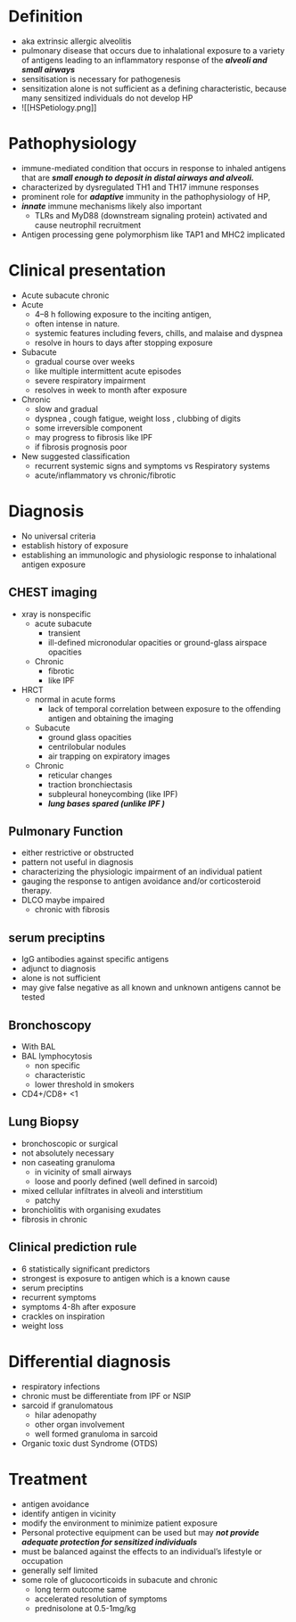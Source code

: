 # Definition 
* aka extrinsic allergic alveolitis 
* pulmonary disease that occurs due to inhalational exposure to a variety of antigens leading to an inflammatory response of the ***alveoli and small airways***
* sensitisation is necessary for pathogenesis 
* sensitization alone is not sufficient as a defining characteristic, because many sensitized individuals do not develop HP
* ![[HSPetiology.png]]

# Pathophysiology 
* immune-mediated condition that occurs in response to inhaled antigens that are ***small enough to deposit in distal airways and alveoli.***
* characterized by dysregulated TH1 and TH17 immune responses 
* prominent role for ***adaptive*** immunity in the pathophysiology of HP, 
* ***innate*** immune mechanisms likely also important 
	* TLRs and MyD88 (downstream signaling protein) activated and cause neutrophil recruitment 
* Antigen processing gene polymorphism like TAP1 and MHC2 implicated 

# Clinical presentation 
* Acute subacute chronic 
* Acute 
	* 4–8 h following exposure to the inciting antigen, 
	* often intense in nature.
	* systemic features including fevers, chills, and malaise and dyspnea 
	* resolve in hours to days after stopping exposure 
* Subacute 
	* gradual course over weeks 
	* like multiple intermittent acute episodes 
	* severe respiratory impairment 
	* resolves in week to month after exposure 
* Chronic 
	* slow and gradual 
	* dyspnea , cough fatigue, weight loss , clubbing of digits 
	* some irreversible component 
	* may progress to fibrosis like IPF 
	* if fibrosis prognosis poor 
* New suggested classification 
	* recurrent systemic signs and symptoms vs Respiratory systems 
	* acute/inflammatory vs chronic/fibrotic 

# Diagnosis 
* No universal criteria 
* establish history of exposure 
* establishing an immunologic and physiologic response to inhalational antigen exposure
## CHEST imaging 
* xray is nonspecific 
	* acute subacute 
		* transient 
		* ill-defined micronodular opacities or ground-glass airspace opacities 
	* Chronic 
		* fibrotic 
		* like IPF 
* HRCT 
	* normal in acute forms 
		* lack of temporal correlation between exposure to the offending antigen and obtaining the imaging 
	* Subacute 
		* ground glass opacities 
		* centrilobular nodules 
		* air trapping on expiratory images 
	* Chronic 
		* reticular changes 
		* traction bronchiectasis 
		* subpleural honeycombing (like IPF)
		* ***lung bases spared (unlike IPF )***

## Pulmonary Function 
* either restrictive or obstructed 
* pattern not useful in diagnosis 
* characterizing the physiologic impairment of an individual patient 
* gauging the response to antigen avoidance and/or corticosteroid therapy.
* DLCO maybe impaired 
	* chronic with fibrosis 

## serum preciptins
* IgG antibodies against specific antigens 
* adjunct to diagnosis 
* alone is not sufficient 
* may give false negative as all known and unknown antigens cannot be tested 
## Bronchoscopy 
* With BAL 
* BAL lymphocytosis 
	* non specific 
	* characteristic 
	* lower threshold in smokers 
* CD4+/CD8+ <1 

## Lung Biopsy 
* bronchoscopic or surgical 
* not absolutely necessary 
* non caseating granuloma 
	* in vicinity of small airways 
	* loose and poorly defined (well defined in sarcoid)
* mixed cellular infiltrates in alveoli and interstitium 
	* patchy 
* bronchiolitis with organising exudates 
* fibrosis in chronic 
## Clinical prediction rule 
* 6 statistically significant predictors 
* strongest is exposure to antigen which is a known cause 
* serum preciptins 
* recurrent symptoms 
* symptoms 4-8h after exposure 
* crackles on inspiration 
* weight loss 
# Differential diagnosis 
* respiratory infections 
* chronic must be differentiate from IPF or NSIP 
* sarcoid if granulomatous 
	* hilar adenopathy 
	* other organ involvement 
	* well formed granuloma in sarcoid 
* Organic toxic dust Syndrome (OTDS)
# Treatment 
* antigen avoidance 
* identify antigen in vicinity 
* modify the environment to minimize patient exposure 
* Personal protective equipment can be used but may ***not provide adequate protection for sensitized individuals***
* must be balanced against the effects to an individual’s lifestyle or occupation 
* generally self limited 
* some role of glucocorticoids in subacute and chronic 
	* long term outcome same
	* accelerated resolution of symptoms 
	* prednisolone at 0.5-1mg/kg